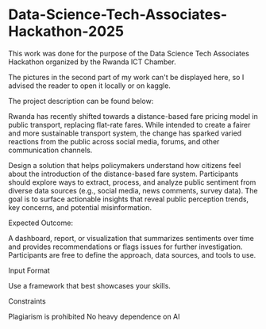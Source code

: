 # Data-Science-Tech-Associates-Hackathon-2025
This work was done for the purpose of the Data Science Tech Associates Hackathon organized by the Rwanda ICT Chamber.

The pictures in the second part of my work can't be displayed here, so I advised the reader to open it locally or on kaggle. 

The project description can be found below: 

Rwanda has recently shifted towards a distance-based fare pricing model in public transport, replacing flat-rate fares. While intended to create a fairer and more sustainable transport system, the change has sparked varied reactions from the public across social media, forums, and other communication channels.

Design a solution that helps policymakers understand how citizens feel about the introduction of the distance-based fare system. Participants should explore ways to extract, process, and analyze public sentiment from diverse data sources (e.g., social media, news comments, survey data). The goal is to surface actionable insights that reveal public perception trends, key concerns, and potential misinformation.

Expected Outcome:

A dashboard, report, or visualization that summarizes sentiments over time and provides recommendations or flags issues for further investigation. Participants are free to define the approach, data sources, and tools to use.

Input Format

Use a framework that best showcases your skills.

Constraints

Plagiarism is prohibited
No heavy dependence on AI
